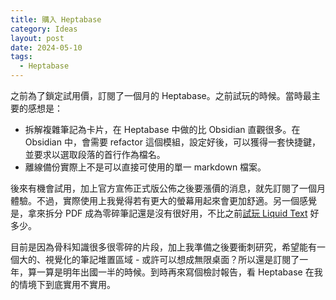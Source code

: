 ```yaml
---
title: 購入 Heptabase
category: Ideas
layout: post
date: 2024-05-10
tags:
  - Heptabase
---
```

之前為了鎖定試用價，訂閱了一個月的 Heptabase。之前試玩的時候。當時最主要的感想是：

- 拆解複雜筆記為卡片，在 Heptabase 中做的比 Obsidian 直觀很多。在 Obsidian 中，會需要 refactor 這個模組，設定好後，可以獲得一套快捷鍵，並要求以選取段落的首行作為檔名。
- 離線備份實際上不是可以直接可使用的單一 markdown 檔案。

後來有機會試用，加上官方宣佈正式版公佈之後要漲價的消息，就先訂閱了一個月體驗。不過，實際使用上我覺得若有更大的螢幕用起來會更加舒適。另一個感覺是，拿來拆分 PDF 成為零碎筆記還是沒有很好用，不比之前[試玩 Liquid Text](https://yfwu.dev/tools/2021/07/27/liquidtext.html) 好多少。

目前是因為骨科知識很多很零碎的片段，加上我準備之後要衝刺研究，希望能有一個大的、視覺化的筆記堆置區域 - 或許可以想成無限桌面？所以還是訂閱了一年，算一算是明年出國一半的時候。到時再來寫個檢討報告，看 Heptabase 在我的情境下到底實用不實用。